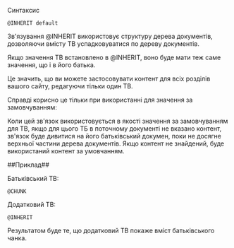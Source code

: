 Синтаксис
```
@INHERIT default
```
Зв'язування @INHERIT використовує структуру дерева документів, дозволяючи вмісту ТВ успадковуватися по дереву документів.

Якщо значення ТВ встановлено в @INHERIT, воно буде мати теж саме значення, що і в його батька.

Це значить, що ви можете застосовувати контент для всіх розділів вашого сайту, редагуючи тільки один ТВ.

Справді корисно це тільки при використанні для значення за замовчуванням:

Коли цей зв'язок використовується в якості значення за замовчуванням для ТВ, якщо для цього ТБ в поточному документі не вказано контент, зв'язок буде дивитися на його батьківський докумен, поки не досягне верхньої частини дерева документів. Якщо контент не знайдений, буде використаний контент за умовчанням.



##Приклад##

Батьківський ТВ:
```
@CHUNK
```
Додатковий ТВ:
```
@INHERIT
```
Результатом буде те, що додатковий ТВ покаже вміст батьківського чанка.
